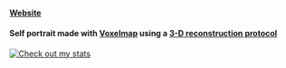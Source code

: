 <!-- ![](montecarlo-1.png) -->
#### [Website](https://adryanGL.vercel.app) 
<!-- #### Dressed by [DALL-E 2](https://openai.com/product/dall-e-2) -->
#### Self portrait made with [Voxelmap](https://voxelmap.readthedocs.io/en/latest/index.html) using a [3-D reconstruction protocol](https://voxelmap.readthedocs.io/en/latest/examples/meshrec.html)

[![Check out my stats](https://metrics.lecoq.io/andrewrgarcia?template=classic&isocalendar=1&habits=1&introduction=1&repositories=1&notable=1&languages=1&base=header%2C%20activity%2C%20community%2C%20repositories%2C%20metadata&base.indepth=false&base.hireable=false&base.skip=false&repositories.batch=100&repositories.forks=false&repositories.affiliations=owner&isocalendar=false&isocalendar.duration=half-year&languages=false&languages.ignored=open%20edge%20abl&languages.limit=8&languages.threshold=0%25&languages.other=false&languages.colors=github&languages.sections=most-used&languages.indepth=false&languages.analysis.timeout=15&languages.analysis.timeout.repositories=7.5&languages.categories=markup%2C%20programming&languages.recent.categories=markup%2C%20programming&languages.recent.load=300&languages.recent.days=14&habits=false&habits.from=200&habits.days=14&habits.facts=true&habits.charts=false&habits.charts.type=classic&habits.trim=false&habits.languages.limit=8&habits.languages.threshold=0%25&repositories=false&repositories.pinned=0&repositories.starred=2&repositories.random=2&repositories.order=featured%2C%20pinned%2C%20starred%2C%20random&notable=false&notable.from=organization&notable.repositories=false&notable.indepth=false&notable.types=commit&notable.self=false&introduction=false&introduction.title=true&config.timezone=America%2FNYC&config.twemoji=true&config.octicon=true)](https://metrics.lecoq.io/insights/andrewrgarcia)

<!-- ### Hi there 👋

I am an engineer with academic research experience and a strong computer background. I have substantial experience in Monte Carlo simulations, the application of machine learning &/ computer vision to stochastic problems, and in materials modeling. 

- 💬 Ask me about entropy, artificial intelligence, cloud computing, and my pinned Github repositories.

- 🌱 I’m currently learning Unity 

- 👯 I’m looking to collaborate on C++ and Python projects, indie software projects, new open-source game engines

Main programming languages :

[![Python](https://img.shields.io/badge/python-3670A0?style=for-the-badge&logo=python&logoColor=ffdd54)](https://github.com/search?q=user%3Aandrewrgarcia+%23python)  [![C++](https://img.shields.io/badge/c++-%2300599C.svg?style=for-the-badge&logo=c%2B%2B&logoColor=white)](https://github.com/search?q=user%3Aandrewrgarcia+%23cpp) [![C#](https://img.shields.io/badge/c%23-%23239120.svg?style=for-the-badge&logo=c-sharp&logoColor=white)](https://github.com/search?q=user%3Aandrewrgarcia+%23csharp) [![JavaScript](https://img.shields.io/badge/javascript-%23323330.svg?style=for-the-badge&logo=javascript&logoColor=%23F7DF1E)](https://github.com/search?q=user%3Aandrewrgarcia+%23javascript)[![LaTeX](https://img.shields.io/badge/latex-%23008080.svg?style=for-the-badge&logo=latex&logoColor=white)](https://github.com/search?q=user%3Aandrewrgarcia+%23latex)

Frameworks:

![Unity](https://img.shields.io/badge/unity-%23000000.svg?&style=for-the-badge&logo=unity&logoColor=white) ![Threejs](https://img.shields.io/badge/threejs-black?style=for-the-badge&logo=three.js&logoColor=white) ![OpenGL](https://img.shields.io/badge/OpenGL-%23FFFFFF.svg?style=for-the-badge&logo=opengl) ![WebGL](https://img.shields.io/badge/WebGL-990000?logo=webgl&logoColor=white&style=for-the-badge) ![NPM](https://img.shields.io/badge/NPM-%23000000.svg?style=for-the-badge&logo=npm&logoColor=white) 

Machine Learning: 
![PyTorch](https://img.shields.io/badge/PyTorch-%23EE4C2C.svg?style=for-the-badge&logo=PyTorch&logoColor=white)![Keras](https://img.shields.io/badge/Keras-%23D00000.svg?style=for-the-badge&logo=Keras&logoColor=white) ![TensorFlow](https://img.shields.io/badge/TensorFlow-%23FF6F00.svg?style=for-the-badge&logo=TensorFlow&logoColor=white) 

MERN Stack: 
![MongoDB](https://img.shields.io/badge/MongoDB-%234ea94b.svg?style=for-the-badge&logo=mongodb&logoColor=white)
![Express.js](https://img.shields.io/badge/express.js-%23404d59.svg?style=for-the-badge&logo=express&logoColor=%2361DAFB)
![React](https://img.shields.io/badge/react-%2320232a.svg?style=for-the-badge&logo=react&logoColor=%2361DAFB)
![NodeJS](https://img.shields.io/badge/node.js-6DA55F?style=for-the-badge&logo=node.js&logoColor=white)  -->

<!-- 
Social:

[![LinkedIn](https://img.shields.io/badge/linkedin-%230077B5.svg?style=for-the-badge&logo=linkedin&logoColor=white)](https://linkedin.com/in/andrewrygarcia)

[![](acceptance.png)](https://colab.research.google.com/drive/1EQmRJ4GeXcyIkgLUn59Fnt3gwv_yQlu-?usp=sharing) -->


<!--

My area of expertise is in discrete stochastic simulations of crystals, and applications thereof to mathematical manipulation and machine learning algorithms. 

I have been expanding my graphics experience to more general representations of 3D solids, and have been applying my knowledge to code new algorithms using efficient programming languages such as Python and C++. 

[![@garcia's Holopin board](https://holopin.io/api/user/board?user=garcia)](https://holopin.io/@garcia)

<a href="https://www.digitalocean.com/?refcode=b86f53f9a50f&utm_campaign=Referral_Invite&utm_medium=Referral_Program&utm_source=badge"><img src="https://web-platforms.sfo2.cdn.digitaloceanspaces.com/WWW/Badge%201.svg" alt="DigitalOcean Referral Badge" /></a>

**andrewrgarcia/andrewrgarcia** is a ✨ _special_ ✨ repository because its `README.md` (this file) appears on your GitHub profile.

Here are some ideas to get you started:

- 🔭 I’m currently working on ...

- 🌱 I’m currently learning ...

- 👯 I’m looking to collaborate on ...

- 🤔 I’m looking for help with ...

- 💬 Ask me about ..

- 📫 How to reach me: ...

- 😄 Pronouns: ...

- ⚡ Fun fact: ...
-->

<!--<a href="https://torus3d.herokuapp.com/">*Github profile image is a torus knot</a>  🍩🪢 -->

